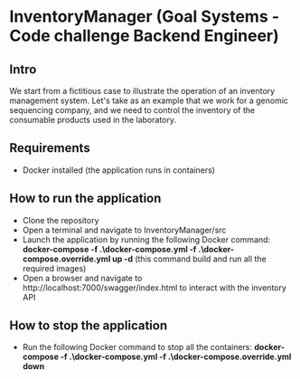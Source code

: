 # InventoryManager (Goal Systems - Code challenge Backend Engineer)

## Intro

We start from a fictitious case to illustrate the operation of an inventory management system. Let's take as an example that we work for a genomic sequencing company, and we need to control the inventory of the consumable products used in the laboratory.

## Requirements
+ Docker installed (the application runs in containers)

## How to run the application
+ Clone the repository
+ Open a terminal and navigate to InventoryManager/src
+ Launch the application by running the following Docker command: **docker-compose -f .\docker-compose.yml -f .\docker-compose.override.yml up -d** (this command build and run all the required images)
+ Open a browser and navigate to http://localhost:7000/swagger/index.html to interact with the inventory API

## How to stop the application
+ Run the following Docker command to stop all the containers: **docker-compose -f .\docker-compose.yml -f .\docker-compose.override.yml down**
